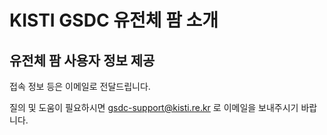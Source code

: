 # KISTI GSDC 유전체 팜 소개

## 유전체 팜 사용자 정보 제공

접속 정보 등은 이메일로 전달드립니다.

질의 및 도움이 필요하시면 [gsdc-support@kisti.re.kr](mailto:gsdc-support@kisti.re.kr?Subject=[BIO]) 로 이메일을 보내주시기 바랍니다.



